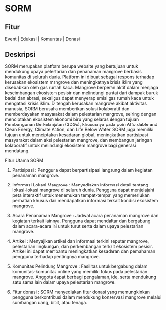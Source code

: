 # SORM

## Fitur

Event | Edukasi | Komunitas | Donasi

## Deskripsi

SORM merupakan platform berupa website yang bertujuan untuk mendukung upaya pelestarian dan penanaman mangrove berbasis komunitas di seluruh dunia. Platform ini dibuat sebagai respons terhadap kerusakan ekosistem mangrove dan meningkatnya krisis iklim yang disebabkan oleh gas rumah kaca. Mangrove  berperan aktif dalam menjaga keseimbangan ekosistem pesisir dan melindungi pantai dari dampak buruk badai dan abrasi, sekaligus dapat menyerap emisi gas rumah kaca untuk mengatasi krisis iklim. 
Di tengah kerusakan mangrove akibat aktivitas manusia, SORM berusaha memberikan solusi kolaboratif dan memberdayakan masyarakat dalam pelestarian mangrove, seiring dengan menciptakan ekosistem ekonomi biru yang selaras dengan tujuan Pembangunan Berkelanjutan (SDGs), khususnya pada poin Affordable and Clean Energy, Climate Action, dan Life Below Water. SORM juga memiliki tujuan untuk menciptakan kesadaran global, meningkatkan partisipasi masyarakat dalam aksi pelestarian mangrove, dan membangun jaringan kolaboratif untuk melindungi ekosistem mangrove bagi generasi mendatang.

Fitur Utama SORM
1. Partisipasi : Pengguna dapat berpartisipasi langsung dalam kegiatan penanaman mangrove. 

2. Informasi Lokasi Mangrove : Menyediakan informasi detail tentang lokasi-lokasi mangrove di seluruh dunia. Pengguna dapat menjelajahi peta interaktif untuk menemukan tempat-tempat yang memerlukan perhatian khusus dan mendapatkan informasi terkait kondisi ekosistem mangrove.

3. Acara Penanaman Mangrove : Jadwal acara penanaman mangrove dan kegiatan terkait lainnya. Pengguna dapat mendaftar dan bergabung dalam acara-acara ini untuk turut serta dalam upaya pelestarian mangrove.

4. Artikel : Menyajikan artikel dan informasi terkini seputar mangrove, pelestarian lingkungan, dan perkembangan terkait ekosistem pesisir. Artikel ini dapat membantu meningkatkan kesadaran dan pemahaman pengguna terhadap pentingnya mangrove.

5. Komunitas Pelindung Mangrove : Fasilitas untuk bergabung dalam komunitas-komunitas online yang memiliki fokus pada pelestarian mangrove. Anggota dapat berbagi pengalaman, ide, serta mendukung satu sama lain dalam upaya pelestarian mangrove.

6. Fitur donasi : SORM menyediakan fitur donasi yang memungkinkan pengguna berkontribusi dalam mendukung konservasi mangrove melalui sumbangan uang, bibit, atau tenaga.
